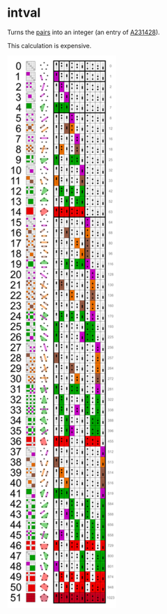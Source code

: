 # intval

Turns the [pairs](../pairs) into an integer
(an entry of [A231428](https://oeis.org/A231428)).

This calculation is expensive.

<a href="https://commons.wikimedia.org/wiki/File:Set_partitions_5;_list.svg">
    <img src="../../../_img/Set_partitions_5;_list.svg" width="250px">
</a>